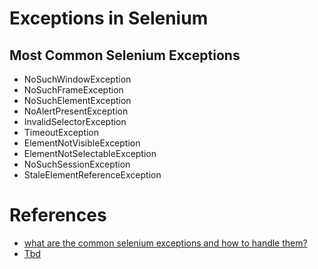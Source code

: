 # Exceptions in Selenium

## Most Common Selenium Exceptions

- NoSuchWindowException 
- NoSuchFrameException 
- NoSuchElementException 
- NoAlertPresentException 
- InvalidSelectorException 
- TimeoutException 
- ElementNotVisibleException 
- ElementNotSelectableException 
- NoSuchSessionException 
- StaleElementReferenceException

# References

- [what are the common selenium exceptions and how to handle them?](https://www.thepsi.com/what-are-the-common-selenium-exceptions-and-how-to-handle-them/)
- [Tbd](https://github.com/)


